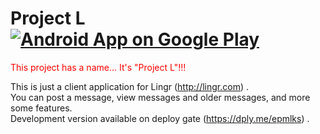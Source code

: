 # Project L [![Android App on Google Play](https://developer.android.com/images/brand/en_app_rgb_wo_45.png)](https://play.google.com/store/apps/details?id=akechi.projectl)

<font size="huge" color="red">This project has a name...
It's "Project L"!!!</font>

This is just a client application for Lingr (http://lingr.com) .  
You can post a message, view messages and older messages, and more some features.  
Development version available on deploy gate (https://dply.me/epmlks) .
